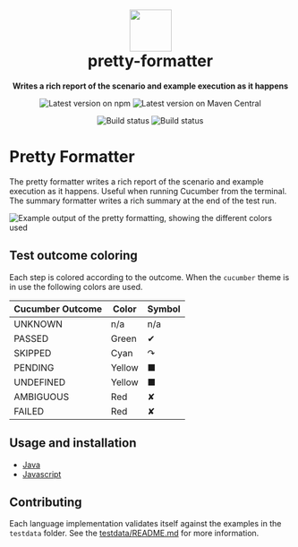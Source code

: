 <h1 align="center">
  <img alt="" width="75" src="https://github.com/cucumber.png"/>
  <br>
  pretty-formatter
</h1>
<p align="center">
  <b>Writes a rich report of the scenario and example execution as it happens</b>
</p>

<p align="center">
  <a href="https://www.npmjs.com/package/@cucumber/pretty-formatter" style="text-decoration: none"><img src="https://img.shields.io/npm/v/@cucumber/pretty-formatter?style=flat&color=dark-green" alt="Latest version on npm"></a>
  <a href="https://search.maven.org/search?q=g:io.cucumber%20AND%20a:pretty-formatter" style="text-decoration: none"><img src="https://img.shields.io/maven-central/v/io.cucumber/pretty-formatter.svg?label=Maven%20Central" alt="Latest version on Maven Central"></a>
</p>

<p align="center">
  <a href="https://github.com/cucumber/pretty-formatter/actions" style="text-decoration: none"><img src="https://github.com/cucumber/pretty-formatter/actions/workflows/test-javascript.yaml/badge.svg" alt="Build status"></a>
  <a href="https://github.com/cucumber/pretty-formatter/actions" style="text-decoration: none"><img src="https://github.com/cucumber/pretty-formatter/actions/workflows/test-java.yml/badge.svg" alt="Build status"></a>
</p>


Pretty Formatter
================

The pretty formatter writes a rich report of the scenario and example execution as it happens. Useful when running Cucumber from the terminal.
The summary formatter writes a rich summary at the end of the test run.

![Example output of the pretty formatting, showing the different colors used](https://github.com/user-attachments/assets/f7270e9d-e434-490f-ad96-c178f165a8eb)

## Test outcome coloring

Each step is colored according to the outcome. When the `cucumber` theme is in
use the following colors are used.

| Cucumber Outcome | Color  | Symbol |
|------------------|--------|--------|
| UNKNOWN          | n/a    | n/a    |
| PASSED           | Green  | ✔      |
| SKIPPED          | Cyan   | ↷      |
| PENDING          | Yellow | ■      |
| UNDEFINED        | Yellow | ■      |
| AMBIGUOUS        | Red    | ✘      |
| FAILED           | Red    | ✘      |

## Usage and installation

* [Java](./java/README.md)
* [Javascript](./javascript/README.md)

## Contributing

Each language implementation validates itself against the examples in the
`testdata` folder. See the [testdata/README.md](testdata/README.md) for more
information.
